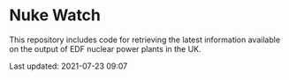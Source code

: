 # Nuke Watch

This repository includes code for retrieving the latest information available on the output of EDF nuclear power plants in the UK.

Last updated: 2021-07-23 09:07